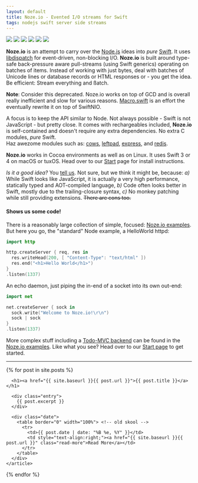```yaml
---
layout: default
title: Noze.io - Evented I/O streams for Swift
tags: nodejs swift server side streams
---
```


<p>
  <img src="https://img.shields.io/badge/swift-3-blue.svg" />
  <img src="https://img.shields.io/badge/swift-4-blue.svg" />
  <img src="https://img.shields.io/badge/os-macOS-green.svg?style=flat" />
  <img src="https://img.shields.io/badge/os-iOS-green.svg?style=flat"   />
  <img src="https://img.shields.io/badge/os-tuxOS-green.svg?style=flat" />
  <img src="https://api.travis-ci.org/NozeIO/Noze.io.svg?branch=master&style=flat" />
</p>

**Noze.io** is an attempt to carry over the
[Node.js](http://nodejs.org/)
ideas into *pure*
[Swift](http://swift.org/).
It uses
[libdispatch](https://github.com/apple/swift-corelibs-libdispatch")
for event-driven, non-blocking I/O.
**Noze.io** is built around type-safe back-pressure aware pull-streams
(using Swift generics)
operating on batches of items. Instead of working with just bytes,
deal with batches of Unicode lines or database records or HTML
responses or - you get the idea.
Be efficient: Stream everything and ßatch.

**Note**: Consider this deprecated. Noze.io works on top of GCD and is overall really inefficient and slow for various reasons. [Macro.swift](https://github.com/Macro-swift) is an effort the eventually rewrite it on top of SwiftNIO.

A focus is to keep the API similar to Node. Not always possible -
Swift is not JavaScript - but pretty close.
It comes with rechargeables included, <b>Noze.io</b> is self-contained and
doesn't require any extra dependencies.
No extra C modules, <em>pure</em> Swift.<br />
Haz awezome modules such as:
[cows](https://github.com/NozeIO/Noze.io/tree/master/Sources/cows),
[leftpad](https://github.com/NozeIO/Noze.io/tree/master/Sources/leftpad),
[express](https://github.com/NozeIO/Noze.io/tree/master/Sources/express), and
[redis](https://github.com/NozeIO/Noze.io/tree/master/Sources/redis).

**Noze.io** works in Cocoa environments as well as on Linux.
It uses Swift 3 or 4 on macOS or tuxOS.
Head over to our [Start](http://noze.io/start/) page 
for install instructions.

*Is it a good idea?* You [tell us](/about/).
Not sure, but we think it might be,
because:
*a)*
While Swift looks like JavaScript, it is actually a very
high performance, statically typed and AOT-compiled language,
*b)*
Code often looks better in Swift, mostly due to the trailing-closure syntax,
*c)*
No monkey patching while still providing extensions.
~~There are cons too.~~

#### Shows us some code!

There is a reasonably large collection of simple, focused:
[Noze.io examples](https://github.com/NozeIO/Noze.io/tree/master/Samples). 
But here you go, the "standard" Node example, a
HelloWorld httpd:

```swift
import http

http.createServer { req, res in 
  res.writeHead(200, [ "Content-Type": "text/html" ])
  res.end("<h1>Hello World</h1>")
}
.listen(1337)
```

An echo daemon, just piping the in-end of a socket into its own out-end:

```swift
import net

net.createServer { sock in
  sock.write("Welcome to Noze.io!\r\n")
  sock | sock
}
.listen(1337)
```

More complex stuff including a 
[Todo-MVC backend](https://github.com/NozeIO/Noze.io/blob/master/Samples/todo-mvc-redis/main.swift)
can be found in the
[Noze.io examples](https://github.com/NozeIO/Noze.io/tree/master/Samples).
Like what you see? Head over to our
[Start page](/start/)
to get started.

<hr />

<div class="posts">
  {% for post in site.posts %}
    <article class="post">

      <h1><a href="{{ site.baseurl }}{{ post.url }}">{{ post.title }}</a></h1>

      <div class="entry">
        {{ post.excerpt }}
      </div>
      
      <div class="date">
        <table border="0" width="100%"> <!-- old skool -->
          <tr>
            <td>{{ post.date | date: "%B %e, %Y" }}</td>
            <td style="text-align:right;"><a href="{{ site.baseurl }}{{ post.url }}" class="read-more">Read More</a></td>
          </tr>
        </table>
      </div>
    </article>
  {% endfor %}
</div>
